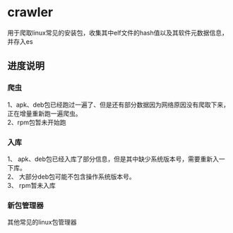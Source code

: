 # crawler
用于爬取linux常见的安装包，收集其中elf文件的hash值以及其软件元数据信息，并存入es

## 进度说明

### 爬虫

1、apk、deb包已经跑过一遍了、但是还有部分数据因为网络原因没有爬取下来，正在增量重新跑一遍爬虫。  
2、rpm包暂未开始跑


### 入库

1、 apk、deb包已经入库了部分信息，但是其中缺少系统版本号，需要重新入一下库。  
2、 大部分deb包可能不包含操作系统版本号。  
3、 rpm暂未入库

### 新包管理器

其他常见的linux包管理器